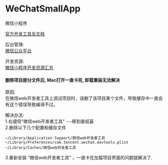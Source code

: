 # WeChatSmallApp
微信小程序

[官方开发工具及文档](https://mp.weixin.qq.com/debug/wxadoc/dev/devtools/download.html?t=1474644089359)

后台管理:  
[微信公众平台](https://mp.weixin.qq.com)

开发资源:  
[微信小程序开发资源汇总](https://github.com/justjavac/awesome-wechat-weapp)



#### 删除项目部分文件后, Mac打开一直卡死, 卸载重装无法解决
原因:  
在微信web开发者工具上调试项目时，误删了该项目某个文件，导致缓存中一直会有这个错误导致编译不过。

解决办法:  
1.右键将“微信web开发者工具”  ---移到废纸篓  
2.删除以下几个配置和缓存文件

    ~/Library/Application Support/微信web开发者工具
    ~/Library/Preferences/com.tencent.wechat.devtools.plist
    ~/Library/Caches/微信web开发者工具
3.重新安装 “微信web开发者工具”  ，一直卡在加载项目界面的问题就解决了.
